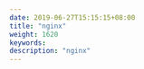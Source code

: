 ```yaml
---
date: 2019-06-27T15:15:15+08:00
title: "nginx"
weight: 1620
keywords: 
description: "nginx"
---
```

